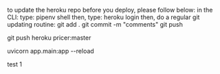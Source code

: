 to update the heroku repo before you deploy, please follow below:
in the CLI: type:
pipenv shell
then, type:
heroku login
then, do a regular git updating routine:
git add .
git commit -m "comments"
git push

git push heroku pricer:master

uvicorn app.main:app --reload

test 1